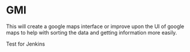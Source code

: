 # GMI

This will create a google maps interface or improve upon the UI of google maps to help with sorting the data and getting information more easily.

Test for Jenkins